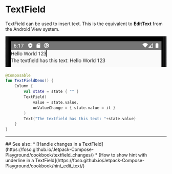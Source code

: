 # TextField
TextField can be used to insert text. This is the equivalent to **EditText** from the Android View system.

<p align="left">
  <img src ="../../images/TextFieldDemo.png"  />
</p>

```kotlin
@Composable
fun TextFieldDemo() {
    Column {
        val state = state { "" }
        TextField(
            value = state.value,
            onValueChange = { state.value = it }
        )
        Text("The textfield has this text: "+state.value)
    }
}
```

<hr>
## See also:
* [Handle changes in a TextField](https://foso.github.io/Jetpack-Compose-Playground/cookbook/textfield_changes/)
* [How to show hint with underline in a TextField](https://foso.github.io/Jetpack-Compose-Playground/cookbook/hint_edit_text/)